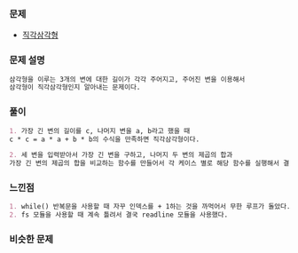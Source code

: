 ### 문제

- [직각삼각형](https://www.acmicpc.net/problem/4153)

### 문제 설명

```markdown
삼각형을 이루는 3개의 변에 대한 길이가 각각 주어지고, 주어진 변을 이용해서
삼각형이 직각삼각형인지 알아내는 문제이다.
```

### 풀이

```markdown
1. 가장 긴 변의 길이를 c, 나머지 변을 a, b라고 했을 때
c * c = a * a + b * b의 수식을 만족하면 직각삼각형이다.

2. 세 변을 입력받아서 가장 긴 변을 구하고, 나머지 두 변의 제곱의 합과
가장 긴 변의 제곱의 합을 비교하는 함수를 만들어서 각 케이스 별로 해당 함수를 실행해서 결과를 출력한다.
```

### 느낀점

```markdown
1. while() 반복문을 사용할 때 자꾸 인덱스를 + 1하는 것을 까먹어서 무한 루프가 돌았다.
2. fs 모듈을 사용할 때 계속 틀려서 결국 readline 모듈을 사용했다.
```

### 비슷한 문제